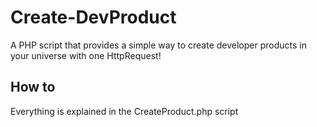 # Create-DevProduct
A PHP script that provides a simple way to create developer products in your universe with one HttpRequest!

How to
------
Everything is explained in the CreateProduct.php script

